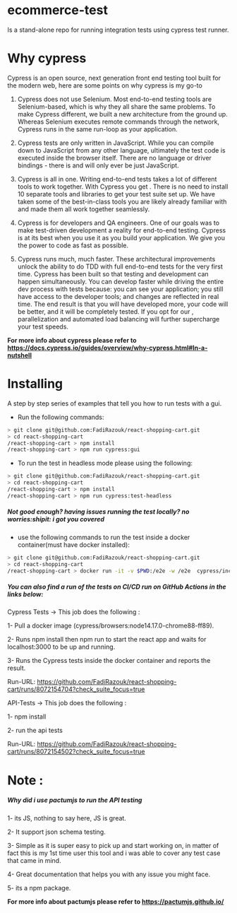 # ecommerce-test
Is a stand-alone repo for running integration tests using cypress test runner.
# Why cypress  
Cypress is an open source, next generation front end testing tool built for the modern web, here are some points on why cypress is my go-to
1. Cypress does not use Selenium.
Most end-to-end testing tools are Selenium-based, which is why they all share the same problems. To make Cypress different, we built a new architecture from the ground up. Whereas Selenium executes remote commands through the network, Cypress runs in the same run-loop as your application.

2. Cypress tests are only written in JavaScript.
While you can compile down to JavaScript from any other language, ultimately the test code is executed inside the browser itself. There are no language or driver bindings - there is and will only ever be just JavaScript.

3. Cypress is all in one.
Writing end-to-end tests takes a lot of different tools to work together. With Cypress you get . There is no need to install 10 separate tools and libraries to get your test suite set up. We have taken some of the best-in-class tools you are likely already familiar with and made them all work together seamlessly.

4. Cypress is for developers and QA engineers.
One of our goals was to make test-driven development a reality for end-to-end testing. Cypress is at its best when you use it as you build your application. We give you the power to code as fast as possible.

5. Cypress runs much, much faster.
These architectural improvements unlock the ability to do TDD with full end-to-end tests for the very first time. Cypress has been built so that testing and development can happen simultaneously. You can develop faster while driving the entire dev process with tests because: you can see your application; you still have access to the developer tools; and changes are reflected in real time. The end result is that you will have developed more, your code will be better, and it will be completely tested. If you opt for our , parallelization and automated load balancing will further supercharge your test speeds.

**For more info about cypress please refer to https://docs.cypress.io/guides/overview/why-cypress.html#In-a-nutshell**

# Installing

A step by step series of examples that tell you how to run tests with a gui.

- Run the following commands:

```bash
> git clone git@github.com:FadiRazouk/react-shopping-cart.git
> cd react-shopping-cart
/react-shopping-cart > npm install
/react-shopping-cart > npm run cypress:gui
```

- To run the test in headless mode please using the following:


```bash
> git clone git@github.com:FadiRazouk/react-shopping-cart.git
> cd react-shopping-cart
/react-shopping-cart > npm install
/react-shopping-cart > npm run cypress:test-headless
```

#####  Not good enough? having issues running the test locally? no worries:shipit: i got you covered 

* use the following commands to run the test inside a docker container(must have docker installed):

```bash
> git clone git@github.com:FadiRazouk/react-shopping-cart.git
> cd react-shopping-cart
/react-shopping-cart > docker run -it -v $PWD:/e2e -w /e2e  cypress/included:4.1.0
```
#####  You can also find a run of the tests on CI/CD run on GitHub Actions in the links below: 

Cypress Tests -> This job does the following : 

1- Pull a docker image (cypress/browsers:node14.17.0-chrome88-ff89).

2- Runs npm install then npm run to start the react app and waits for localhost:3000 to be up and running.

3- Runs the Cypress tests inside the docker container and reports the result.

Run-URL: https://github.com/FadiRazouk/react-shopping-cart/runs/8072154704?check_suite_focus=true

API-Tests -> This job does the following :

1- npm install

2- run the api tests

Run-URL: https://github.com/FadiRazouk/react-shopping-cart/runs/8072154502?check_suite_focus=true

# Note :

#####  Why did i use pactumjs to run the API testing

1- its JS, nothing to say here, JS is great.

2- It support json schema testing.

3- Simple as it is super easy to pick up and start working on, in matter of fact this is my 1st time user this tool and i was able to cover any test case that came in mind.

4- Great documentation that helps you with any issue you might face.

5- its a npm package.

**For more info about pactumjs please refer to https://pactumjs.github.io/**
